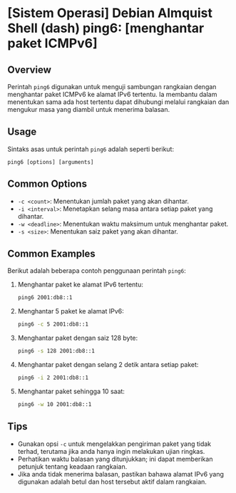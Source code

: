 # [Sistem Operasi] Debian Almquist Shell (dash) ping6: [menghantar paket ICMPv6]

## Overview
Perintah `ping6` digunakan untuk menguji sambungan rangkaian dengan menghantar paket ICMPv6 ke alamat IPv6 tertentu. Ia membantu dalam menentukan sama ada host tertentu dapat dihubungi melalui rangkaian dan mengukur masa yang diambil untuk menerima balasan.

## Usage
Sintaks asas untuk perintah `ping6` adalah seperti berikut:
```
ping6 [options] [arguments]
```

## Common Options
- `-c <count>`: Menentukan jumlah paket yang akan dihantar.
- `-i <interval>`: Menetapkan selang masa antara setiap paket yang dihantar.
- `-w <deadline>`: Menentukan waktu maksimum untuk menghantar paket.
- `-s <size>`: Menentukan saiz paket yang akan dihantar.

## Common Examples
Berikut adalah beberapa contoh penggunaan perintah `ping6`:

1. Menghantar paket ke alamat IPv6 tertentu:
   ```bash
   ping6 2001:db8::1
   ```

2. Menghantar 5 paket ke alamat IPv6:
   ```bash
   ping6 -c 5 2001:db8::1
   ```

3. Menghantar paket dengan saiz 128 byte:
   ```bash
   ping6 -s 128 2001:db8::1
   ```

4. Menghantar paket dengan selang 2 detik antara setiap paket:
   ```bash
   ping6 -i 2 2001:db8::1
   ```

5. Menghantar paket sehingga 10 saat:
   ```bash
   ping6 -w 10 2001:db8::1
   ```

## Tips
- Gunakan opsi `-c` untuk mengelakkan pengiriman paket yang tidak terhad, terutama jika anda hanya ingin melakukan ujian ringkas.
- Perhatikan waktu balasan yang ditunjukkan; ini dapat memberikan petunjuk tentang keadaan rangkaian.
- Jika anda tidak menerima balasan, pastikan bahawa alamat IPv6 yang digunakan adalah betul dan host tersebut aktif dalam rangkaian.
